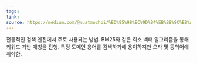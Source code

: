 ```yaml
---
tags: 
link: 
source: https://medium.com/@nuatmochoi/%ED%95%98%EC%9D%B4%EB%B8%8C%EB%A6%AC%EB%93%9C-%EA%B2%80%EC%83%89-%EA%B5%AC%ED%98%84%ED%95%98%EA%B8%B0-feat-ensembleretriever-knowledge-bases-for-amazon-bedrock-d6ef1a0daaf1
---
```

전통적인 검색 엔진에서 주로 사용되는 방법. BM25와 같은 희소 벡터 알고리즘을 통해 키워드 기반 매칭을 진행. 특정 도메인 용어를 검색하기에 용이하지만 오타 및 동의어에 취약함.